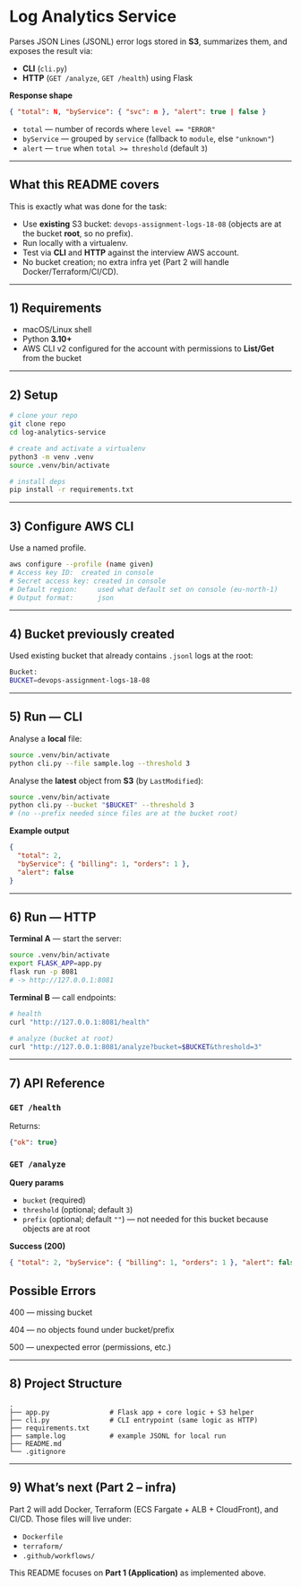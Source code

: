 # Log Analytics Service

Parses JSON Lines (JSONL) error logs stored in **S3**, summarizes them, and exposes the result via:
- **CLI** (`cli.py`)
- **HTTP** (`GET /analyze`, `GET /health`) using Flask

**Response shape**
```json
{ "total": N, "byService": { "svc": n }, "alert": true | false }
````

* `total` — number of records where `level == "ERROR"`
* `byService` — grouped by `service` (fallback to `module`, else `"unknown"`)
* `alert` — `true` when `total >= threshold` (default `3`)

---

## What this README covers

This is exactly what was done for the task:

* Use **existing** S3 bucket: `devops-assignment-logs-18-08` (objects are at the bucket **root**, so no prefix).
* Run locally with a virtualenv.
* Test via **CLI** and **HTTP** against the interview AWS account.
* No bucket creation; no extra infra yet (Part 2 will handle Docker/Terraform/CI/CD).

---

## 1) Requirements

* macOS/Linux shell
* Python **3.10+**
* AWS CLI v2 configured for the account with permissions to **List/Get** from the bucket

---

## 2) Setup

```bash
# clone your repo
git clone repo
cd log-analytics-service

# create and activate a virtualenv
python3 -m venv .venv
source .venv/bin/activate

# install deps
pip install -r requirements.txt
```

---

## 3) Configure AWS CLI

Use a named profile. 

```bash
aws configure --profile (name given)
# Access key ID:  created in console
# Secret access key: created in console
# Default region:     used what default set on console (eu-north-1) 
# Output format:      json
```

---

## 4) Bucket previously created

Used existing bucket that already contains `.jsonl` logs at the root:

```bash
Bucket:
BUCKET=devops-assignment-logs-18-08
```

---

## 5) Run — CLI

Analyse a **local** file:

```bash
source .venv/bin/activate
python cli.py --file sample.log --threshold 3

```

Analyse the **latest** object from **S3** (by `LastModified`):

```bash
source .venv/bin/activate
python cli.py --bucket "$BUCKET" --threshold 3
# (no --prefix needed since files are at the bucket root)
```

**Example output**

```json
{
  "total": 2,
  "byService": { "billing": 1, "orders": 1 },
  "alert": false
}
```

---

## 6) Run — HTTP

**Terminal A** — start the server:

```bash
source .venv/bin/activate
export FLASK_APP=app.py
flask run -p 8081
# -> http://127.0.0.1:8081
```

**Terminal B** — call endpoints:

```bash
# health
curl "http://127.0.0.1:8081/health"

# analyze (bucket at root)
curl "http://127.0.0.1:8081/analyze?bucket=$BUCKET&threshold=3"
```

---

## 7) API Reference

### `GET /health`

Returns:

```json
{"ok": true}
```

### `GET /analyze`

**Query params**

* `bucket` (required)
* `threshold` (optional; default `3`)
* `prefix` (optional; default `""`) — not needed for this bucket because objects are at root

**Success (200)**

```json
{ "total": 2, "byService": { "billing": 1, "orders": 1 }, "alert": false }
```
## Possible Errors 

400 — missing bucket

404 — no objects found under bucket/prefix

500 — unexpected error (permissions, etc.)

---

## 8) Project Structure

```
.
├── app.py               # Flask app + core logic + S3 helper
├── cli.py               # CLI entrypoint (same logic as HTTP)
├── requirements.txt
├── sample.log           # example JSONL for local run
├── README.md
└── .gitignore
```

---

## 9) What’s next (Part 2 – infra)

Part 2 will add Docker, Terraform (ECS Fargate + ALB + CloudFront), and CI/CD. Those files will live under:

* `Dockerfile`
* `terraform/`
* `.github/workflows/`

This README focuses on **Part 1 (Application)** as implemented above.

```
